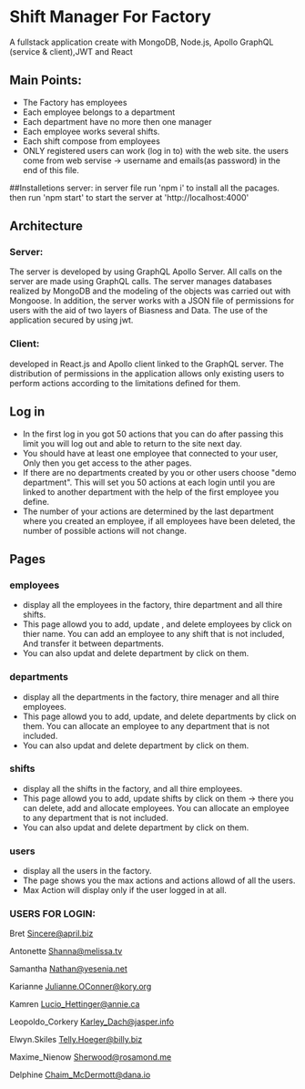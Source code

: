 # Shift Manager For Factory
A fullstack application create with MongoDB, Node.js, Apollo GraphQL (service &amp; client),JWT and React

## Main Points:
- The Factory has employees
- Each employee belongs to a department
- Each department have no more then one manager
- Each employee works several shifts.
- Each shift compose from employees
- ONLY registered users can work (log in to) with the web site. 
the users come from web servise -> username and emails(as password) in the end of this file.

##Installetions
server: in server file run 'npm i' to install all the pacages. then run 'npm start' to start the server at 'http://localhost:4000' 

## Architecture
### Server:
The server is developed by using GraphQL Apollo Server. All calls on the server are made using GraphQL calls. The server manages databases realized by MongoDB and the modeling of the objects was carried out with Mongoose. In addition, the server works with a JSON file of permissions for users with the aid of two layers of Biasness and Data. The use of the application secured by using jwt.

### Client:
developed in React.js and Apollo client linked to the GraphQL server. The distribution of permissions in the application allows only existing users to perform actions according to the limitations defined for them.

## Log in
- In the first log in you got 50 actions that you can do after passing this limit you will log out and able to return to the site next day.
- You should have at least one employee that connected to your user, Only then you get access to the ather pages.
- If there are no departments created by you or other users choose "demo department". This will set you 50 actions at each login until you are linked to another department with the help of the first employee you define.
- The number of your actions are determined by the last department where you created an employee, if all employees have been deleted, the number of possible actions will not change.

## Pages
### employees
- display all the employees in the factory, thire department and all thire shifts.
- This page allowd you to add, update , and delete employees by click on thier name.
You can add an employee to any shift that is not included, And transfer it between departments.
- You can also updat and delete department by click on them.

### departments
- display all the departments in the factory, thire menager and all thire employees.
- This page allowd you to add, update, and delete departments by click on them.
You can allocate an employee to any department that is not included.
- You can also updat and delete department by click on them.

### shifts
- display all the shifts in the factory, and all thire employees.
- This page allowd you to add, update shifts by click on them -> there you can delete, add and allocate employees.
You can allocate an employee to any department that is not included.
- You can also updat and delete department by click on them.

### users
- display all the users in the factory.
- The page shows you the max actions and actions allowd of all the users.
- Max Action will display only if the user logged in at all.

### USERS FOR LOGIN:
Bret
   Sincere@april.biz

   Antonette
   Shanna@melissa.tv

   Samantha
   Nathan@yesenia.net

   Karianne
   Julianne.OConner@kory.org

   Kamren
   Lucio_Hettinger@annie.ca

   Leopoldo_Corkery
   Karley_Dach@jasper.info

  Elwyn.Skiles
  Telly.Hoeger@billy.biz

  Maxime_Nienow
  Sherwood@rosamond.me

  Delphine
  Chaim_McDermott@dana.io


